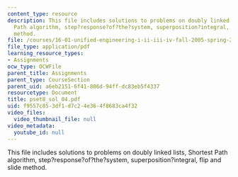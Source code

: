 ```yaml
---
content_type: resource
description: This file includes solutions to problems on doubly linked lists, Shortest
  Path algorithm, step?response?of?the?system, superposition?integral, flip and slide
  method.
file: /courses/16-01-unified-engineering-i-ii-iii-iv-fall-2005-spring-2006/f9557c853df1d7c24e364f8683ca4f32_pset8_sol_04.pdf
file_type: application/pdf
learning_resource_types:
- Assignments
ocw_type: OCWFile
parent_title: Assignments
parent_type: CourseSection
parent_uid: a6eb2151-6f41-806d-94ff-dc83eb5f4337
resourcetype: Document
title: pset8_sol_04.pdf
uid: f9557c85-3df1-d7c2-4e36-4f8683ca4f32
video_files:
  video_thumbnail_file: null
video_metadata:
  youtube_id: null
---
```

This file includes solutions to problems on doubly linked lists, Shortest Path algorithm, step?response?of?the?system, superposition?integral, flip and slide method.


